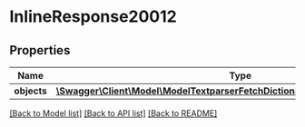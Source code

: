 # InlineResponse20012

## Properties
Name | Type | Description | Notes
------------ | ------------- | ------------- | -------------
**objects** | [**\Swagger\Client\Model\ModelTextparserFetchDictionaryEntriesByTypeResponse[]**](ModelTextparserFetchDictionaryEntriesByTypeResponse.md) |  | [optional] 

[[Back to Model list]](../../README.md#documentation-for-models) [[Back to API list]](../../README.md#documentation-for-api-endpoints) [[Back to README]](../../README.md)

